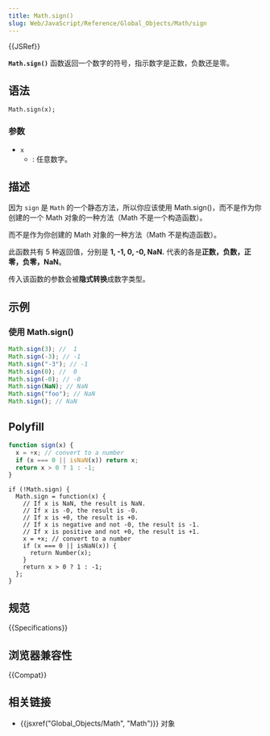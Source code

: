 ```yaml
---
title: Math.sign()
slug: Web/JavaScript/Reference/Global_Objects/Math/sign
---
```


{{JSRef}}

**`Math.sign()`** 函数返回一个数字的符号，指示数字是正数，负数还是零。

## 语法

```plain
Math.sign(x);
```

### 参数

- `x`
  - : 任意数字。

## 描述

因为 `sign` 是 `Math` 的一个静态方法，所以你应该使用 Math.sign()，而不是作为你创建的一个 Math 对象的一种方法（Math 不是一个构造函数）。

而不是作为你创建的 Math 对象的一种方法（Math 不是构造函数）。

此函数共有 5 种返回值，分别是 **1, -1, 0, -0, NaN.** 代表的各是**正数，负数，正零，负零，NaN**。

传入该函数的参数会被**隐式转换**成数字类型。

## 示例

### 使用 Math.sign()

```js
Math.sign(3); //  1
Math.sign(-3); // -1
Math.sign("-3"); // -1
Math.sign(0); //  0
Math.sign(-0); // -0
Math.sign(NaN); // NaN
Math.sign("foo"); // NaN
Math.sign(); // NaN
```

## Polyfill

```js
function sign(x) {
  x = +x; // convert to a number
  if (x === 0 || isNaN(x)) return x;
  return x > 0 ? 1 : -1;
}
```

```plain
if (!Math.sign) {
  Math.sign = function(x) {
    // If x is NaN, the result is NaN.
    // If x is -0, the result is -0.
    // If x is +0, the result is +0.
    // If x is negative and not -0, the result is -1.
    // If x is positive and not +0, the result is +1.
    x = +x; // convert to a number
    if (x === 0 || isNaN(x)) {
      return Number(x);
    }
    return x > 0 ? 1 : -1;
  };
}
```

## 规范

{{Specifications}}

## 浏览器兼容性

{{Compat}}

## 相关链接

- {{jsxref("Global_Objects/Math", "Math")}} 对象
